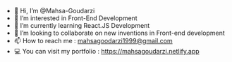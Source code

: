 - 👋 Hi, I’m @Mahsa-Goudarzi
- 👀 I’m interested in Front-End Development
- 🌱 I’m currently learning React.JS Development
- 💞️ I’m looking to collaborate on new inventions in Front-end development
- 📫 How to reach me : mahsagoodarzi1999@gmail.com
- 💻 You can visit my portfolio : https://mahsagoudarzi.netlify.app

<!---
Mahsa-Goudarzi/Mahsa-Goudarzi is a ✨ special ✨ repository because its `README.md` (this file) appears on your GitHub profile.
You can click the Preview link to take a look at your changes.
--->
